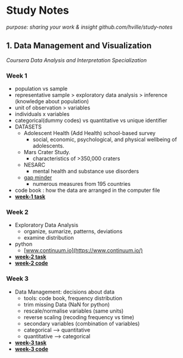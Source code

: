 # Study Notes

*purpose: sharing your work & insight*
*github.com/hville/study-notes*

## 1. Data Management and Visualization

*Coursera Data Analysis and Interpretation Specialization*

### Week 1

* population vs sample
* representative sample > exploratory data analysis > inference (knowledge about population)
* unit of observation > variables
* individuals x variables
* categorical(dummy codes) vs quantitative vs unique identifier
* DATASETS
  * Adolescent Health (Add Health) school-based survey
    * social, economic, psychological, and physical wellbeing of adolescents.
  * Mars Crater Study.
    * characteristics of >350,000 craters
  * NESARC
    * mental health and substance use disorders
  * [gap minder](gapminder.org)
    * numerous measures from 195 countries
* code book : how the data are arranged in the computer file
* [**week-1 task**](data-visualization-w1.md)

### Week 2

* Exploratory Data Analysis
  * organize, sumarize, patterns, deviations
  * examine distribution
* python
  * [www.continuum.io](https://www.continuum.io/)
* [**week-2 task**](data-visualization-w2.md)
* [**week-2 code**](./code/code_w2.py)

### Week 3

* Data Management: decisions about data
  * tools: code book, frequency distribution
  * trim missing Data (NaN for python)
  * rescale/normalise variables (same units)
  * reverse scaling (recoding frequency vs time)
  * secondary variables (combination of variables)
  * categorical --> quantitative
  * quantitative --> categorical
* [**week-3 task**](data-visualization-w3.md)
* [**week-3 code**](./code/code_w3.py)
